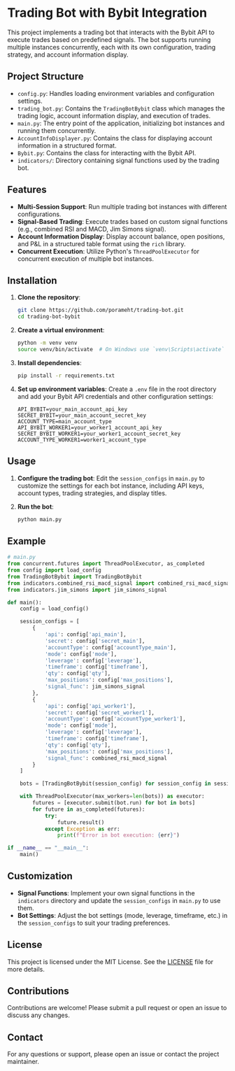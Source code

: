 # Trading Bot with Bybit Integration

This project implements a trading bot that interacts with the Bybit API to execute trades based on predefined signals. The bot supports running multiple instances concurrently, each with its own configuration, trading strategy, and account information display.

## Project Structure

- `config.py`: Handles loading environment variables and configuration settings.
- `trading_bot.py`: Contains the `TradingBotBybit` class which manages the trading logic, account information display, and execution of trades.
- `main.py`: The entry point of the application, initializing bot instances and running them concurrently.
- `AccountInfoDisplayer.py`: Contains the class for displaying account information in a structured format.
- `Bybit.py`: Contains the class for interacting with the Bybit API.
- `indicators/`: Directory containing signal functions used by the trading bot.

## Features

- **Multi-Session Support**: Run multiple trading bot instances with different configurations.
- **Signal-Based Trading**: Execute trades based on custom signal functions (e.g., combined RSI and MACD, Jim Simons signal).
- **Account Information Display**: Display account balance, open positions, and P&L in a structured table format using the `rich` library.
- **Concurrent Execution**: Utilize Python's `ThreadPoolExecutor` for concurrent execution of multiple bot instances.

## Installation

1. **Clone the repository**:
   ```bash
   git clone https://github.com/porameht/trading-bot.git
   cd trading-bot-bybit
   ```

2. **Create a virtual environment**:
   ```bash
   python -m venv venv
   source venv/bin/activate  # On Windows use `venv\Scripts\activate`
   ```

3. **Install dependencies**:
   ```bash
   pip install -r requirements.txt
   ```

4. **Set up environment variables**:
   Create a `.env` file in the root directory and add your Bybit API credentials and other configuration settings:
   ```env
   API_BYBIT=your_main_account_api_key
   SECRET_BYBIT=your_main_account_secret_key
   ACCOUNT_TYPE=main_account_type
   API_BYBIT_WORKER1=your_worker1_account_api_key
   SECRET_BYBIT_WORKER1=your_worker1_account_secret_key
   ACCOUNT_TYPE_WORKER1=worker1_account_type
   ```

## Usage

1. **Configure the trading bot**:
   Edit the `session_configs` in `main.py` to customize the settings for each bot instance, including API keys, account types, trading strategies, and display titles.

2. **Run the bot**:
   ```bash
   python main.py
   ```

## Example

```python
# main.py
from concurrent.futures import ThreadPoolExecutor, as_completed
from config import load_config
from TradingBotBybit import TradingBotBybit
from indicators.combined_rsi_macd_signal import combined_rsi_macd_signal
from indicators.jim_simons import jim_simons_signal

def main():
    config = load_config()

    session_configs = [
        {
            'api': config['api_main'],
            'secret': config['secret_main'],
            'accountType': config['accountType_main'],
            'mode': config['mode'],
            'leverage': config['leverage'],
            'timeframe': config['timeframe'],
            'qty': config['qty'],
            'max_positions': config['max_positions'],
            'signal_func': jim_simons_signal
        },
        {
            'api': config['api_worker1'],
            'secret': config['secret_worker1'],
            'accountType': config['accountType_worker1'],
            'mode': config['mode'],
            'leverage': config['leverage'],
            'timeframe': config['timeframe'],
            'qty': config['qty'],
            'max_positions': config['max_positions'],
            'signal_func': combined_rsi_macd_signal
        }
    ]

    bots = [TradingBotBybit(session_config) for session_config in session_configs]

    with ThreadPoolExecutor(max_workers=len(bots)) as executor:
        futures = [executor.submit(bot.run) for bot in bots]
        for future in as_completed(futures):
            try:
                future.result()
            except Exception as err:
                print(f"Error in bot execution: {err}")

if __name__ == "__main__":
    main()
```

## Customization

- **Signal Functions**: Implement your own signal functions in the `indicators` directory and update the `session_configs` in `main.py` to use them.
- **Bot Settings**: Adjust the bot settings (mode, leverage, timeframe, etc.) in the `session_configs` to suit your trading preferences.

## License

This project is licensed under the MIT License. See the [LICENSE](LICENSE) file for more details.

## Contributions

Contributions are welcome! Please submit a pull request or open an issue to discuss any changes.

## Contact

For any questions or support, please open an issue or contact the project maintainer.
